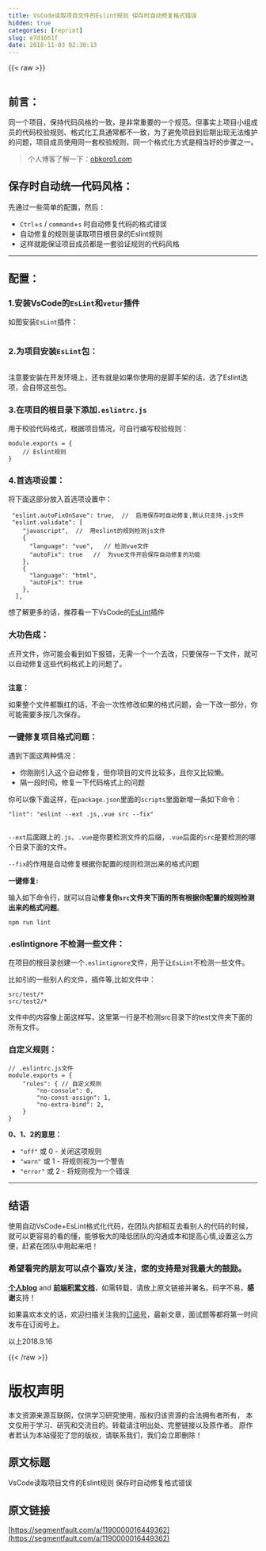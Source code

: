 ```yaml
---
title: VsCode读取项目文件的Eslint规则 保存时自动修复格式错误
hidden: true
categories: [reprint]
slug: e7d1661f
date: 2018-11-03 02:30:13
---
```


{{< raw >}}
<p><span class="img-wrap"><img data-src="/img/remote/1460000016449365?w=972&amp;h=648" src="https://static.alili.tech/img/remote/1460000016449365?w=972&amp;h=648" alt="" title="" style="cursor:pointer;display:inline"></span></p><h2 id="articleHeader0">&#x524D;&#x8A00;&#xFF1A;</h2><p>&#x540C;&#x4E00;&#x4E2A;&#x9879;&#x76EE;&#xFF0C;&#x4FDD;&#x6301;&#x4EE3;&#x7801;&#x98CE;&#x683C;&#x7684;&#x4E00;&#x81F4;&#xFF0C;&#x662F;&#x975E;&#x5E38;&#x91CD;&#x8981;&#x7684;&#x4E00;&#x4E2A;&#x89C4;&#x8303;&#x3002;&#x4F46;&#x4E8B;&#x5B9E;&#x4E0A;&#x9879;&#x76EE;&#x5C0F;&#x7EC4;&#x6210;&#x5458;&#x7684;&#x4EE3;&#x7801;&#x6821;&#x9A8C;&#x89C4;&#x5219;&#x3001;&#x683C;&#x5F0F;&#x5316;&#x5DE5;&#x5177;&#x901A;&#x5E38;&#x90FD;&#x4E0D;&#x4E00;&#x81F4;&#xFF0C;&#x4E3A;&#x4E86;&#x907F;&#x514D;&#x9879;&#x76EE;&#x5230;&#x540E;&#x671F;&#x51FA;&#x73B0;&#x65E0;&#x6CD5;&#x7EF4;&#x62A4;&#x7684;&#x95EE;&#x9898;&#xFF0C;&#x9879;&#x76EE;&#x6210;&#x5458;&#x4F7F;&#x7528;&#x540C;&#x4E00;&#x5957;&#x6821;&#x9A8C;&#x89C4;&#x5219;&#xFF0C;&#x540C;&#x4E00;&#x4E2A;&#x683C;&#x5F0F;&#x5316;&#x65B9;&#x5F0F;&#x662F;&#x76F8;&#x5F53;&#x597D;&#x7684;&#x6B65;&#x9AA4;&#x4E4B;&#x4E00;&#x3002;</p><blockquote>&#x4E2A;&#x4EBA;&#x535A;&#x5BA2;&#x4E86;&#x89E3;&#x4E00;&#x4E0B;&#xFF1A;<a href="http://obkoro1.com/" rel="nofollow noreferrer" target="_blank">obkoro1.com</a></blockquote><h2 id="articleHeader1">&#x4FDD;&#x5B58;&#x65F6;&#x81EA;&#x52A8;&#x7EDF;&#x4E00;&#x4EE3;&#x7801;&#x98CE;&#x683C;&#xFF1A;</h2><p>&#x5148;&#x901A;&#x8FC7;&#x4E00;&#x4E9B;&#x7B80;&#x5355;&#x7684;&#x914D;&#x7F6E;&#xFF0C;&#x7136;&#x540E;&#xFF1A;</p><ul><li><code>Ctrl</code>+<code>s</code> / <code>command</code>+<code>s</code> &#x65F6;&#x81EA;&#x52A8;&#x4FEE;&#x590D;&#x4EE3;&#x7801;&#x7684;&#x683C;&#x5F0F;&#x9519;&#x8BEF;</li><li>&#x81EA;&#x52A8;&#x4FEE;&#x590D;&#x7684;&#x89C4;&#x5219;&#x662F;&#x8BFB;&#x53D6;&#x9879;&#x76EE;&#x6839;&#x76EE;&#x5F55;&#x7684;Eslint&#x89C4;&#x5219;</li><li>&#x8FD9;&#x6837;&#x5C31;&#x80FD;&#x4FDD;&#x8BC1;&#x9879;&#x76EE;&#x6210;&#x5458;&#x90FD;&#x662F;&#x4E00;&#x5957;&#x9A8C;&#x8BC1;&#x89C4;&#x5219;&#x7684;&#x4EE3;&#x7801;&#x98CE;&#x683C;</li></ul><hr><h2 id="articleHeader2">&#x914D;&#x7F6E;&#xFF1A;</h2><h3 id="articleHeader3">1.&#x5B89;&#x88C5;VsCode&#x7684;<code>EsLint</code>&#x548C;<code>vetur</code>&#x63D2;&#x4EF6;</h3><p>&#x5982;&#x56FE;&#x5B89;&#x88C5;<code>EsLint</code>&#x63D2;&#x4EF6;&#xFF1A;</p><p><span class="img-wrap"><img data-src="/img/remote/1460000016449366" src="https://static.alili.tech/img/remote/1460000016449366" alt="" title="" style="cursor:pointer;display:inline"></span></p><h3 id="articleHeader4">2.&#x4E3A;&#x9879;&#x76EE;&#x5B89;&#x88C5;<code>EsLint</code>&#x5305;&#xFF1A;</h3><p><span class="img-wrap"><img data-src="/img/remote/1460000016449367" src="https://static.alili.tech/img/remote/1460000016449367" alt="" title="" style="cursor:pointer;display:inline"></span></p><p>&#x6CE8;&#x610F;&#x8981;&#x5B89;&#x88C5;&#x5728;&#x5F00;&#x53D1;&#x73AF;&#x5883;&#x4E0A;&#xFF0C;&#x8FD8;&#x6709;&#x5C31;&#x662F;&#x5982;&#x679C;&#x4F60;&#x4F7F;&#x7528;&#x7684;&#x662F;&#x811A;&#x624B;&#x67B6;&#x7684;&#x8BDD;&#xFF0C;&#x9009;&#x4E86;Eslint&#x9009;&#x9879;&#xFF0C;&#x4F1A;&#x81EA;&#x5E26;&#x8FD9;&#x4E9B;&#x5305;&#x3002;</p><h3 id="articleHeader5">3.&#x5728;&#x9879;&#x76EE;&#x7684;&#x6839;&#x76EE;&#x5F55;&#x4E0B;&#x6DFB;&#x52A0;<code>.eslintrc.js</code></h3><p>&#x7528;&#x4E8E;&#x6821;&#x9A8C;&#x4EE3;&#x7801;&#x683C;&#x5F0F;&#xFF0C;&#x6839;&#x636E;&#x9879;&#x76EE;&#x60C5;&#x51B5;&#xFF0C;&#x53EF;&#x81EA;&#x884C;&#x7F16;&#x5199;&#x6821;&#x9A8C;&#x89C4;&#x5219;&#xFF1A;</p><div class="widget-codetool" style="display:none"><div class="widget-codetool--inner"><span class="selectCode code-tool" data-toggle="tooltip" data-placement="top" title="" data-original-title="&#x5168;&#x9009;"></span> <span type="button" class="copyCode code-tool" data-toggle="tooltip" data-placement="top" data-clipboard-text="module.exports = {
    // Eslint&#x89C4;&#x5219;
}" title="" data-original-title="&#x590D;&#x5236;"></span> <span type="button" class="saveToNote code-tool" data-toggle="tooltip" data-placement="top" title="" data-original-title="&#x653E;&#x8FDB;&#x7B14;&#x8BB0;"></span></div></div><pre class="javascript hljs"><code class="js"><span class="hljs-built_in">module</span>.exports = {
    <span class="hljs-comment">// Eslint&#x89C4;&#x5219;</span>
}</code></pre><h3 id="articleHeader6">4.&#x9996;&#x9009;&#x9879;&#x8BBE;&#x7F6E;&#xFF1A;</h3><p>&#x5C06;&#x4E0B;&#x9762;&#x8FD9;&#x90E8;&#x5206;&#x653E;&#x5165;&#x9996;&#x9009;&#x9879;&#x8BBE;&#x7F6E;&#x4E2D;&#xFF1A;</p><div class="widget-codetool" style="display:none"><div class="widget-codetool--inner"><span class="selectCode code-tool" data-toggle="tooltip" data-placement="top" title="" data-original-title="&#x5168;&#x9009;"></span> <span type="button" class="copyCode code-tool" data-toggle="tooltip" data-placement="top" data-clipboard-text=" &quot;eslint.autoFixOnSave&quot;: true,  //  &#x542F;&#x7528;&#x4FDD;&#x5B58;&#x65F6;&#x81EA;&#x52A8;&#x4FEE;&#x590D;,&#x9ED8;&#x8BA4;&#x53EA;&#x652F;&#x6301;.js&#x6587;&#x4EF6;
 &quot;eslint.validate&quot;: [
    &quot;javascript&quot;,  //  &#x7528;eslint&#x7684;&#x89C4;&#x5219;&#x68C0;&#x6D4B;js&#x6587;&#x4EF6;
    {
      &quot;language&quot;: &quot;vue&quot;,   // &#x68C0;&#x6D4B;vue&#x6587;&#x4EF6;
      &quot;autoFix&quot;: true   //  &#x4E3A;vue&#x6587;&#x4EF6;&#x5F00;&#x542F;&#x4FDD;&#x5B58;&#x81EA;&#x52A8;&#x4FEE;&#x590D;&#x7684;&#x529F;&#x80FD;
    },
    {
      &quot;language&quot;: &quot;html&quot;,
      &quot;autoFix&quot;: true
    },
  ],
" title="" data-original-title="&#x590D;&#x5236;"></span> <span type="button" class="saveToNote code-tool" data-toggle="tooltip" data-placement="top" title="" data-original-title="&#x653E;&#x8FDB;&#x7B14;&#x8BB0;"></span></div></div><pre class="hljs actionscript"><code> <span class="hljs-string">&quot;eslint.autoFixOnSave&quot;</span>: <span class="hljs-literal">true</span>,  <span class="hljs-comment">//  &#x542F;&#x7528;&#x4FDD;&#x5B58;&#x65F6;&#x81EA;&#x52A8;&#x4FEE;&#x590D;,&#x9ED8;&#x8BA4;&#x53EA;&#x652F;&#x6301;.js&#x6587;&#x4EF6;</span>
 <span class="hljs-string">&quot;eslint.validate&quot;</span>: [
    <span class="hljs-string">&quot;javascript&quot;</span>,  <span class="hljs-comment">//  &#x7528;eslint&#x7684;&#x89C4;&#x5219;&#x68C0;&#x6D4B;js&#x6587;&#x4EF6;</span>
    {
      <span class="hljs-string">&quot;language&quot;</span>: <span class="hljs-string">&quot;vue&quot;</span>,   <span class="hljs-comment">// &#x68C0;&#x6D4B;vue&#x6587;&#x4EF6;</span>
      <span class="hljs-string">&quot;autoFix&quot;</span>: <span class="hljs-literal">true</span>   <span class="hljs-comment">//  &#x4E3A;vue&#x6587;&#x4EF6;&#x5F00;&#x542F;&#x4FDD;&#x5B58;&#x81EA;&#x52A8;&#x4FEE;&#x590D;&#x7684;&#x529F;&#x80FD;</span>
    },
    {
      <span class="hljs-string">&quot;language&quot;</span>: <span class="hljs-string">&quot;html&quot;</span>,
      <span class="hljs-string">&quot;autoFix&quot;</span>: <span class="hljs-literal">true</span>
    },
  ],
</code></pre><p>&#x60F3;&#x4E86;&#x89E3;&#x66F4;&#x591A;&#x7684;&#x8BDD;&#xFF0C;&#x63A8;&#x8350;&#x770B;&#x4E00;&#x4E0B;VsCode&#x7684;<a href="https://marketplace.visualstudio.com/items?itemName=dbaeumer.vscode-eslint" rel="nofollow noreferrer" target="_blank">EsLint</a>&#x63D2;&#x4EF6;</p><h3 id="articleHeader7">&#x5927;&#x529F;&#x544A;&#x6210;&#xFF1A;</h3><p>&#x70B9;&#x5F00;&#x6587;&#x4EF6;&#xFF0C;&#x4F60;&#x53EF;&#x80FD;&#x4F1A;&#x770B;&#x5230;&#x5982;&#x4E0B;&#x62A5;&#x9519;&#xFF0C;&#x65E0;&#x9700;&#x4E00;&#x4E2A;&#x4E00;&#x4E2A;&#x53BB;&#x6539;&#xFF0C;&#x53EA;&#x8981;&#x4FDD;&#x5B58;&#x4E00;&#x4E0B;&#x6587;&#x4EF6;&#xFF0C;&#x5C31;&#x53EF;&#x4EE5;&#x81EA;&#x52A8;&#x4FEE;&#x590D;&#x8FD9;&#x4E9B;&#x4EE3;&#x7801;&#x683C;&#x5F0F;&#x4E0A;&#x7684;&#x95EE;&#x9898;&#x4E86;&#x3002;</p><p><span class="img-wrap"><img data-src="/img/remote/1460000016449368" src="https://static.alili.tech/img/remote/1460000016449368" alt="" title="" style="cursor:pointer;display:inline"></span></p><p><strong>&#x6CE8;&#x610F;&#xFF1A;</strong></p><p>&#x5982;&#x679C;&#x6574;&#x4E2A;&#x6587;&#x4EF6;&#x90FD;&#x98D8;&#x7EA2;&#x7684;&#x8BDD;&#xFF0C;&#x4E0D;&#x4F1A;&#x4E00;&#x6B21;&#x6027;&#x4FEE;&#x6539;&#x5982;&#x679C;&#x7684;&#x683C;&#x5F0F;&#x95EE;&#x9898;&#xFF0C;&#x4F1A;&#x4E00;&#x4E0B;&#x6539;&#x4E00;&#x90E8;&#x5206;&#xFF0C;&#x4F60;&#x53EF;&#x80FD;&#x9700;&#x8981;&#x591A;&#x6309;&#x51E0;&#x6B21;&#x4FDD;&#x5B58;&#x3002;</p><h3 id="articleHeader8">&#x4E00;&#x952E;&#x4FEE;&#x590D;&#x9879;&#x76EE;&#x683C;&#x5F0F;&#x95EE;&#x9898;&#xFF1A;</h3><p>&#x9047;&#x5230;&#x4E0B;&#x9762;&#x8FD9;&#x4E24;&#x79CD;&#x60C5;&#x51B5;&#xFF1A;</p><ul><li>&#x4F60;&#x521A;&#x521A;&#x5F15;&#x5165;&#x8FD9;&#x4E2A;&#x81EA;&#x52A8;&#x4FEE;&#x590D;&#xFF0C;&#x4F46;&#x4F60;&#x9879;&#x76EE;&#x7684;&#x6587;&#x4EF6;&#x6BD4;&#x8F83;&#x591A;&#xFF0C;&#x4E14;&#x4F60;&#x53C8;&#x6BD4;&#x8F83;&#x61D2;&#x3002;</li><li>&#x9694;&#x4E00;&#x6BB5;&#x65F6;&#x95F4;&#xFF0C;&#x4FEE;&#x590D;&#x4E00;&#x4E0B;&#x4EE3;&#x7801;&#x683C;&#x5F0F;&#x4E0A;&#x7684;&#x95EE;&#x9898;</li></ul><p>&#x4F60;&#x53EF;&#x4EE5;&#x50CF;&#x4E0B;&#x9762;&#x8FD9;&#x6837;&#xFF0C;&#x5728;<code>package.json</code>&#x91CC;&#x9762;&#x7684;<code>scripts</code>&#x91CC;&#x9762;&#x65B0;&#x589E;&#x4E00;&#x6761;&#x5982;&#x4E0B;&#x547D;&#x4EE4;&#xFF1A;</p><div class="widget-codetool" style="display:none"><div class="widget-codetool--inner"><span class="selectCode code-tool" data-toggle="tooltip" data-placement="top" title="" data-original-title="&#x5168;&#x9009;"></span> <span type="button" class="copyCode code-tool" data-toggle="tooltip" data-placement="top" data-clipboard-text="&quot;lint&quot;: &quot;eslint --ext .js,.vue src --fix&quot;
" title="" data-original-title="&#x590D;&#x5236;"></span> <span type="button" class="saveToNote code-tool" data-toggle="tooltip" data-placement="top" title="" data-original-title="&#x653E;&#x8FDB;&#x7B14;&#x8BB0;"></span></div></div><pre class="hljs 1c"><code><span class="hljs-string">&quot;lint&quot;</span>: <span class="hljs-string">&quot;eslint --ext .js,.vue src --fix&quot;</span>
</code></pre><p><span class="img-wrap"><img data-src="/img/remote/1460000016449369?w=694&amp;h=111" src="https://static.alili.tech/img/remote/1460000016449369?w=694&amp;h=111" alt="" title="" style="cursor:pointer;display:inline"></span></p><p><code>--ext</code>&#x540E;&#x9762;&#x8DDF;&#x4E0A;&#x7684;<code>.js</code>&#x3001;<code>.vue</code>&#x662F;&#x4F60;&#x8981;&#x68C0;&#x6D4B;&#x6587;&#x4EF6;&#x7684;&#x540E;&#x7F00;&#xFF0C;<code>.vue</code>&#x540E;&#x9762;&#x7684;<code>src</code>&#x662F;&#x8981;&#x68C0;&#x6D4B;&#x7684;&#x54EA;&#x4E2A;&#x76EE;&#x5F55;&#x4E0B;&#x9762;&#x7684;&#x6587;&#x4EF6;&#x3002;</p><p><code>--fix</code>&#x7684;&#x4F5C;&#x7528;&#x662F;&#x81EA;&#x52A8;&#x4FEE;&#x590D;&#x6839;&#x636E;&#x4F60;&#x914D;&#x7F6E;&#x7684;&#x89C4;&#x5219;&#x68C0;&#x6D4B;&#x51FA;&#x6765;&#x7684;&#x683C;&#x5F0F;&#x95EE;&#x9898;</p><p><strong>&#x4E00;&#x952E;&#x4FEE;&#x590D;:</strong></p><p>&#x8F93;&#x5165;&#x5982;&#x4E0B;&#x547D;&#x4EE4;&#x884C;&#xFF0C;&#x5C31;&#x53EF;&#x4EE5;&#x81EA;&#x52A8;<strong>&#x4FEE;&#x590D;&#x4F60;<code>src</code>&#x6587;&#x4EF6;&#x5939;&#x4E0B;&#x9762;&#x7684;&#x6240;&#x6709;&#x6839;&#x636E;&#x4F60;&#x914D;&#x7F6E;&#x7684;&#x89C4;&#x5219;&#x68C0;&#x6D4B;&#x51FA;&#x6765;&#x7684;&#x683C;&#x5F0F;&#x95EE;&#x9898;</strong>&#x3002;</p><div class="widget-codetool" style="display:none"><div class="widget-codetool--inner"><span class="selectCode code-tool" data-toggle="tooltip" data-placement="top" title="" data-original-title="&#x5168;&#x9009;"></span> <span type="button" class="copyCode code-tool" data-toggle="tooltip" data-placement="top" data-clipboard-text="npm run lint
" title="" data-original-title="&#x590D;&#x5236;"></span> <span type="button" class="saveToNote code-tool" data-toggle="tooltip" data-placement="top" title="" data-original-title="&#x653E;&#x8FDB;&#x7B14;&#x8BB0;"></span></div></div><pre class="hljs dockerfile"><code>npm <span class="hljs-keyword">run</span><span class="bash"> lint
</span></code></pre><h3 id="articleHeader9">.eslintignore &#x4E0D;&#x68C0;&#x6D4B;&#x4E00;&#x4E9B;&#x6587;&#x4EF6;&#xFF1A;</h3><p>&#x5728;&#x9879;&#x76EE;&#x7684;&#x6839;&#x76EE;&#x5F55;&#x521B;&#x5EFA;&#x4E00;&#x4E2A;<code>.eslintignore</code>&#x6587;&#x4EF6;&#xFF0C;&#x7528;&#x4E8E;&#x8BA9;<code>EsLint</code>&#x4E0D;&#x68C0;&#x6D4B;&#x4E00;&#x4E9B;&#x6587;&#x4EF6;&#x3002;</p><p>&#x6BD4;&#x5982;&#x5F15;&#x7684;&#x4E00;&#x4E9B;&#x522B;&#x4EBA;&#x7684;&#x6587;&#x4EF6;&#xFF0C;&#x63D2;&#x4EF6;&#x7B49;,&#x6BD4;&#x5982;&#x6587;&#x4EF6;&#x4E2D;&#xFF1A;</p><div class="widget-codetool" style="display:none"><div class="widget-codetool--inner"><span class="selectCode code-tool" data-toggle="tooltip" data-placement="top" title="" data-original-title="&#x5168;&#x9009;"></span> <span type="button" class="copyCode code-tool" data-toggle="tooltip" data-placement="top" data-clipboard-text="src/test/* 
src/test2/* 
" title="" data-original-title="&#x590D;&#x5236;"></span> <span type="button" class="saveToNote code-tool" data-toggle="tooltip" data-placement="top" title="" data-original-title="&#x653E;&#x8FDB;&#x7B14;&#x8BB0;"></span></div></div><pre class="hljs awk"><code>src<span class="hljs-regexp">/test/</span>* 
src<span class="hljs-regexp">/test2/</span>* 
</code></pre><p>&#x6587;&#x4EF6;&#x4E2D;&#x7684;&#x5185;&#x5BB9;&#x50CF;&#x4E0A;&#x9762;&#x8FD9;&#x6837;&#x5199;&#xFF0C;&#x8FD9;&#x91CC;&#x7B2C;&#x4E00;&#x884C;&#x662F;&#x4E0D;&#x68C0;&#x6D4B;src&#x76EE;&#x5F55;&#x4E0B;&#x7684;test&#x6587;&#x4EF6;&#x5939;&#x4E0B;&#x9762;&#x7684;&#x6240;&#x6709;&#x6587;&#x4EF6;&#x3002;</p><h3 id="articleHeader10">&#x81EA;&#x5B9A;&#x4E49;&#x89C4;&#x5219;&#xFF1A;</h3><div class="widget-codetool" style="display:none"><div class="widget-codetool--inner"><span class="selectCode code-tool" data-toggle="tooltip" data-placement="top" title="" data-original-title="&#x5168;&#x9009;"></span> <span type="button" class="copyCode code-tool" data-toggle="tooltip" data-placement="top" data-clipboard-text="// .eslintrc.js&#x6587;&#x4EF6;
module.exports = {
    &quot;rules&quot;: { // &#x81EA;&#x5B9A;&#x4E49;&#x89C4;&#x5219;
        &quot;no-console&quot;: 0,
        &quot;no-const-assign&quot;: 1, 
        &quot;no-extra-bind&quot;: 2,
    }
}
" title="" data-original-title="&#x590D;&#x5236;"></span> <span type="button" class="saveToNote code-tool" data-toggle="tooltip" data-placement="top" title="" data-original-title="&#x653E;&#x8FDB;&#x7B14;&#x8BB0;"></span></div></div><pre class="hljs java"><code><span class="hljs-comment">// .eslintrc.js&#x6587;&#x4EF6;</span>
<span class="hljs-keyword">module</span>.<span class="hljs-keyword">exports</span> = {
    <span class="hljs-string">&quot;rules&quot;</span>: { <span class="hljs-comment">// &#x81EA;&#x5B9A;&#x4E49;&#x89C4;&#x5219;</span>
        <span class="hljs-string">&quot;no-console&quot;</span>: <span class="hljs-number">0</span>,
        <span class="hljs-string">&quot;no-const-assign&quot;</span>: <span class="hljs-number">1</span>, 
        <span class="hljs-string">&quot;no-extra-bind&quot;</span>: <span class="hljs-number">2</span>,
    }
}
</code></pre><p><strong>0&#x3001;1&#x3001;2&#x7684;&#x610F;&#x601D;&#xFF1A;</strong></p><ul><li><code>&quot;off&quot;</code> &#x6216; 0 - &#x5173;&#x95ED;&#x8FD9;&#x9879;&#x89C4;&#x5219;</li><li><code>&quot;warn&quot;</code> &#x6216; 1 - &#x5C06;&#x89C4;&#x5219;&#x89C6;&#x4E3A;&#x4E00;&#x4E2A;&#x8B66;&#x544A;</li><li><code>&quot;error&quot;</code> &#x6216; 2 - &#x5C06;&#x89C4;&#x5219;&#x89C6;&#x4E3A;&#x4E00;&#x4E2A;&#x9519;&#x8BEF;</li></ul><hr><h2 id="articleHeader11">&#x7ED3;&#x8BED;</h2><p>&#x4F7F;&#x7528;&#x81EA;&#x52A8;VsCode+EsLint&#x683C;&#x5F0F;&#x5316;&#x4EE3;&#x7801;&#xFF0C;&#x5728;&#x56E2;&#x961F;&#x5185;&#x90E8;&#x76F8;&#x4E92;&#x53BB;&#x770B;&#x522B;&#x4EBA;&#x7684;&#x4EE3;&#x7801;&#x7684;&#x65F6;&#x5019;&#xFF0C;&#x5C31;&#x53EF;&#x4EE5;&#x66F4;&#x5BB9;&#x6613;&#x7684;&#x770B;&#x7684;&#x61C2;&#xFF0C;&#x80FD;&#x591F;&#x6781;&#x5927;&#x7684;&#x964D;&#x4F4E;&#x56E2;&#x961F;&#x7684;&#x6C9F;&#x901A;&#x6210;&#x672C;&#x548C;&#x63D0;&#x9AD8;&#x5FC3;&#x60C5;,&#x8BBE;&#x7F6E;&#x8FD9;&#x4E48;&#x65B9;&#x4FBF;&#xFF0C;&#x8D76;&#x7D27;&#x5728;&#x56E2;&#x961F;&#x4E2D;&#x7528;&#x8D77;&#x6765;&#x5427;&#xFF01;</p><h3 id="articleHeader12">&#x5E0C;&#x671B;&#x770B;&#x5B8C;&#x7684;&#x670B;&#x53CB;&#x53EF;&#x4EE5;&#x70B9;&#x4E2A;&#x559C;&#x6B22;/&#x5173;&#x6CE8;&#xFF0C;&#x60A8;&#x7684;&#x652F;&#x6301;&#x662F;&#x5BF9;&#x6211;&#x6700;&#x5927;&#x7684;&#x9F13;&#x52B1;&#x3002;</h3><p><strong><a href="http://obkoro1.com/" rel="nofollow noreferrer" target="_blank">&#x4E2A;&#x4EBA;blog</a></strong> and <strong><a href="http://obkoro1.com/web_accumulate/" rel="nofollow noreferrer" target="_blank">&#x524D;&#x7AEF;&#x79EF;&#x7D2F;&#x6587;&#x6863;</a></strong>&#xFF0C;&#x5982;&#x9700;&#x8F6C;&#x8F7D;&#xFF0C;&#x8BF7;&#x653E;&#x4E0A;&#x539F;&#x6587;&#x94FE;&#x63A5;&#x5E76;&#x7F72;&#x540D;&#x3002;&#x7801;&#x5B57;&#x4E0D;&#x6613;&#xFF0C;<strong>&#x611F;&#x8C22;</strong>&#x652F;&#x6301;&#xFF01;</p><p>&#x5982;&#x679C;&#x559C;&#x6B22;&#x672C;&#x6587;&#x7684;&#x8BDD;&#xFF0C;&#x6B22;&#x8FCE;&#x626B;&#x63CF;&#x5173;&#x6CE8;&#x6211;&#x7684;<a href="https://user-gold-cdn.xitu.io/2018/5/1/1631b6f52f7e7015?w=344&amp;h=344&amp;f=jpeg&amp;s=8317" rel="nofollow noreferrer" target="_blank">&#x8BA2;&#x9605;&#x53F7;</a>&#xFF0C;&#x6700;&#x65B0;&#x6587;&#x7AE0;&#xFF0C;&#x9762;&#x8BD5;&#x9898;&#x7B49;&#x90FD;&#x5C06;&#x7B2C;&#x4E00;&#x65F6;&#x95F4;&#x53D1;&#x5E03;&#x5728;&#x8BA2;&#x9605;&#x53F7;&#x4E0A;&#x3002;</p><p>&#x4EE5;&#x4E0A;2018.9.16</p>
{{< /raw >}}

# 版权声明
本文资源来源互联网，仅供学习研究使用，版权归该资源的合法拥有者所有，
本文仅用于学习、研究和交流目的。转载请注明出处、完整链接以及原作者。
原作者若认为本站侵犯了您的版权，请联系我们，我们会立即删除！

## 原文标题
VsCode读取项目文件的Eslint规则 保存时自动修复格式错误

## 原文链接
[https://segmentfault.com/a/1190000016449362](https://segmentfault.com/a/1190000016449362)

